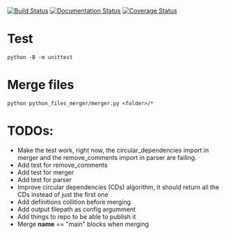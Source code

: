 [![Build Status](https://secure.travis-ci.org/yamenk-gribaudo/python_file_merger.svg?branch=master)](http://travis-ci.org/christophevg/python_file_merger)
[![Documentation Status](https://readthedocs.org/projects/python_file_merger/badge/?version=latest)](https://python_file_merger.readthedocs.io/en/latest/?badge=latest)
[![Coverage Status](https://coveralls.io/repos/github/yamenk-gribaudo/python_file_merger/badge.svg?branch=master)](https://coveralls.io/github/yamenk-gribaudo/python_file_merger?branch=master)

# Test
    python -B -m unittest

# Merge files
    python python_files_merger/merger.py <folder>/*

# TODOs:
- Make the test work, right now, the circular_dependencies import in merger and the remove_comments import in parser are failing.
- Add test for remove_comments
- Add test for merger
- Add test for parser
- Improve circular dependencies (CDs) algorithm, it should return all the CDs instead of just the first one
- Add definitions collition before merging
- Add output filepath as config argumment
- Add things to repo to be able to publish it
- Merge __name__ == "main" blocks when merging
